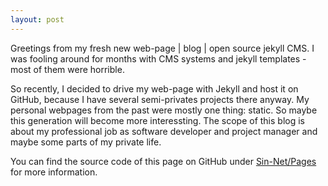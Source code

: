 ```yaml
---
layout: post
---
```


Greetings from my fresh new web-page | blog | open source jekyll CMS.
I was fooling around for months with CMS systems and jekyll templates - most of them were horrible.

So recently, I decided to drive my web-page with Jekyll and host it on GitHub, because I have several semi-privates projects there anyway.
My personal webpages from the past were mostly one thing: static. So maybe this generation will become more interessting. The scope of this blog is about my professional job as software developer and project manager and maybe some parts of my private life.

<div class="divider"></div>

You can find the source code of this page on GitHub under [Sin-Net/Pages](https://github.com/sin-net/Pages) for more information.
